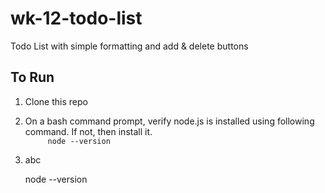 # wk-12-todo-list

Todo List with simple formatting and add &amp; delete buttons

## To Run

1. Clone this repo
2. On a bash command prompt, verify node.js is installed using following command.  If not, then install it.  
`      node --version   `
3. abc


    node --version  
    
